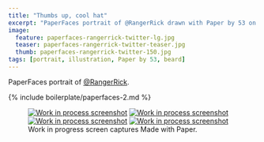```yaml
---
title: "Thumbs up, cool hat"
excerpt: "PaperFaces portrait of @RangerRick drawn with Paper by 53 on an iPad."
image: 
  feature: paperfaces-rangerrick-twitter-lg.jpg
  teaser: paperfaces-rangerrick-twitter-teaser.jpg
  thumb: paperfaces-rangerrick-twitter-150.jpg
tags: [portrait, illustration, Paper by 53, beard]
---
```


PaperFaces portrait of [@RangerRick](http://twitter.com/RangerRick).

{% include boilerplate/paperfaces-2.md %}

<figure class="third">
  <a href="{{ site.url }}/assets/images/paperfaces-rangerrick-process-1-lg.jpg"><img src="{{ site.url }}/assets/images/paperfaces-rangerrick-process-1-600.jpg" alt="Work in process screenshot"></a>
  <a href="{{ site.url }}/assets/images/paperfaces-rangerrick-process-2-lg.jpg"><img src="{{ site.url }}/assets/images/paperfaces-rangerrick-process-2-600.jpg" alt="Work in process screenshot"></a>
  <a href="{{ site.url }}/assets/images/paperfaces-rangerrick-process-3-lg.jpg"><img src="{{ site.url }}/assets/images/paperfaces-rangerrick-process-3-600.jpg" alt="Work in process screenshot"></a>
  <a href="{{ site.url }}/assets/images/paperfaces-rangerrick-process-4-lg.jpg"><img src="{{ site.url }}/assets/images/paperfaces-rangerrick-process-4-600.jpg" alt="Work in process screenshot"></a>
  <figcaption>Work in progress screen captures Made with Paper.</figcaption>
</figure>